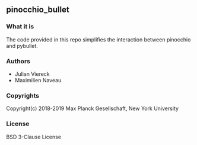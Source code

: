pinocchio_bullet
----------------

### What it is

The code provided in this repo simplifies the interaction between pinocchio and pybullet.

### Authors

- Julian Viereck
- Maximilien Naveau

### Copyrights

Copyright(c) 2018-2019 Max Planck Gesellschaft, New York University

### License

BSD 3-Clause License



